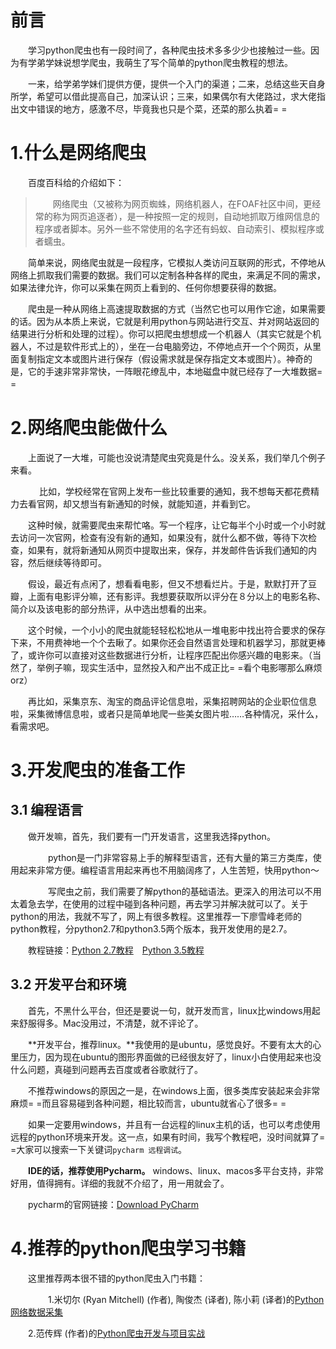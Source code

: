 # 前言

　　学习python爬虫也有一段时间了，各种爬虫技术多多少少也接触过一些。因为有学弟学妹说想学爬虫，我萌生了写个简单的python爬虫教程的想法。

　　一来，给学弟学妹们提供方便，提供一个入门的渠道；二来，总结这些天自身所学，希望可以借此提高自己，加深认识；三来，如果偶尔有大佬路过，求大佬指出文中错误的地方，感激不尽，毕竟我也只是个菜，还菜的那么执着= =



# 1.什么是网络爬虫

　　百度百科给的介绍如下：
　　
>   　　网络爬虫（又被称为网页蜘蛛，网络机器人，在FOAF社区中间，更经常的称为网页追逐者），是一种按照一定的规则，自动地抓取万维网信息的程序或者脚本。另外一些不常使用的名字还有蚂蚁、自动索引、模拟程序或者蠕虫。


　　简单来说，网络爬虫就是一段程序，它模拟人类访问互联网的形式，不停地从网络上抓取我们需要的数据。我们可以定制各种各样的爬虫，来满足不同的需求，如果法律允许，你可以采集在网页上看到的、任何你想要获得的数据。
　　

　　爬虫是一种从网络上高速提取数据的方式（当然它也可以用作它途，如果需要的话。因为从本质上来说，它就是利用python与网站进行交互、并对网站返回的结果进行分析和处理的过程）。你可以把爬虫想想成一个机器人（其实它就是个机器人，不过是软件形式上的），坐在一台电脑旁边，不停地点开一个个网页，从里面复制指定文本或图片进行保存（假设需求就是保存指定文本或图片）。神奇的是，它的手速非常非常快，一阵眼花缭乱中，本地磁盘中就已经存了一大堆数据= =
　　

# 2.网络爬虫能做什么


　　上面说了一大堆，可能也没说清楚爬虫究竟是什么。没关系，我们举几个例子来看。

　
　　比如，学校经常在官网上发布一些比较重要的通知，我不想每天都花费精力去看官网，却又想当有新通知的时候，就能知道，并看到它。


　　这种时候，就需要爬虫来帮忙咯。写一个程序，让它每半个小时或一个小时就去访问一次官网，检查有没有新的通知，如果没有，就什么都不做，等待下次检查，如果有，就将新通知从网页中提取出来，保存，并发邮件告诉我们通知的内容，然后继续等待即可。


　　假设，最近有点闲了，想看看电影，但又不想看烂片。于是，默默打开了豆瓣，上面有电影评分嘛，还有影评。我想要获取所以评分在８分以上的电影名称、简介以及该电影的部分热评，从中选出想看的出来。


　　这个时候，一个小小的爬虫就能轻轻松松地从一堆电影中找出符合要求的保存下来，不用费神地一个个去瞅了。如果你还会自然语言处理和机器学习，那就更棒了，或许你可以直接对这些数据进行分析，让程序匹配出你感兴趣的电影来。（当然了，举例子嘛，现实生活中，显然投入和产出不成正比= =看个电影哪那么麻烦orz）


　　再比如，采集京东、淘宝的商品评论信息啦，采集招聘网站的企业职位信息啦，采集微博信息啦，或者只是简单地爬一些美女图片啦……各种情况，采什么，看需求吧。



# 3.开发爬虫的准备工作

## 3.1 编程语言

　　做开发嘛，首先，我们要有一门开发语言，这里我选择python。

　　
　　python是一门非常容易上手的解释型语言，还有大量的第三方类库，使用起来非常方便。编程语言用起来再也不用脑阔疼了，人生苦短，快用python～

　　
　　写爬虫之前，我们需要了解python的基础语法。更深入的用法可以不用太着急去学，在使用的过程中碰到各种问题，再去学习并解决就可以了。关于python的用法，我就不写了，网上有很多教程。这里推荐一下廖雪峰老师的python教程，分python2.7和python3.5两个版本，我开发使用的是2.7。


　　教程链接：[Python 2.7教程](https://www.liaoxuefeng.com/wiki/001374738125095c955c1e6d8bb493182103fac9270762a000)　[Python 3.5教程](https://www.liaoxuefeng.com/wiki/0014316089557264a6b348958f449949df42a6d3a2e542c000)


## 3.2 开发平台和环境

　　首先，不黑什么平台，但还是要说一句，就开发而言，linux比windows用起来舒服得多。Mac没用过，不清楚，就不评论了。
　　

　　**开发平台，推荐linux。**我使用的是ubuntu，感觉良好。不要有太大的心里压力，因为现在ubuntu的图形界面做的已经很友好了，linux小白使用起来也没什么问题，真碰到问题再去百度或者谷歌就行了。
　　

　　不推荐windows的原因之一是，在windows上面，很多类库安装起来会非常麻烦= =而且容易碰到各种问题，相比较而言，ubuntu就省心了很多= =
　　

　　如果一定要用windows，并且有一台远程的linux主机的话，也可以考虑使用远程的python环境来开发。这一点，如果有时间，我写个教程吧，没时间就算了= =大家可以搜索一下关键词`pycharm 远程调试`。
　　

　　**IDE的话，推荐使用Pycharm。** windows、linux、macos多平台支持，非常好用，值得拥有。详细的我就不介绍了，用一用就会了。


　　pycharm的官网链接：[Download PyCharm](https://www.jetbrains.com/pycharm/download/#section=linux)
　　
# 4.推荐的python爬虫学习书籍

　　这里推荐两本很不错的python爬虫入门书籍：

　　
　　1.米切尔 (Ryan Mitchell) (作者), 陶俊杰 (译者), 陈小莉 (译者)的[Python网络数据采集](https://www.amazon.cn/图书/dp/B01DU8CXJ4/ref=sr_1_1?s=books&ie=UTF8&qid=1504788318&sr=1-1&keywords=python网络数据采集)
　　

　　2.范传辉 (作者)的[Python爬虫开发与项目实战](https://www.amazon.cn/Python%E7%88%AC%E8%99%AB%E5%BC%80%E5%8F%91%E4%B8%8E%E9%A1%B9%E7%9B%AE%E5%AE%9E%E6%88%98-%E8%8C%83%E4%BC%A0%E8%BE%89/dp/B071WMZ43K/ref=sr_1_1?s=books&ie=UTF8&qid=1504788465&sr=1-1&keywords=%E8%8C%83%E4%BC%A0%E8%BE%89)
